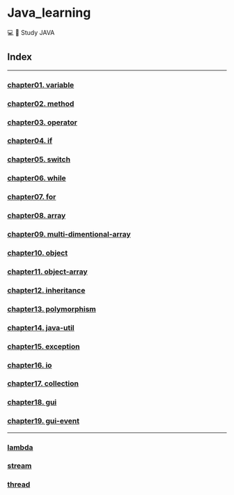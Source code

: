 # Java_learning
:computer: :memo: Study JAVA

## Index
---

### [chapter01. variable](https://github.com/KOO-YS/java-learning/tree/master/src/edu/ch1)
### [chapter02. method](https://github.com/KOO-YS/java-learning/tree/master/src/edu/ch2)
### [chapter03. operator](https://github.com/KOO-YS/java-learning/tree/master/src/edu/ch3)
### [chapter04. if](https://github.com/KOO-YS/java-learning/tree/master/src/edu/ch4)
### [chapter05. switch](https://github.com/KOO-YS/java-learning/tree/master/src/edu/ch5)
### [chapter06. while](https://github.com/KOO-YS/java-learning/tree/master/src/edu/ch6)
### [chapter07. for](https://github.com/KOO-YS/java-learning/tree/master/src/edu/ch7)
### [chapter08. array](https://github.com/KOO-YS/java-learning/tree/master/src/edu/ch8)
### [chapter09. multi-dimentional-array](https://github.com/KOO-YS/java-learning/tree/master/src/edu/ch9)
### [chapter10. object](https://github.com/KOO-YS/java-learning/tree/master/src/edu/ch10)
### [chapter11. object-array](https://github.com/KOO-YS/java-learning/tree/master/src/edu/ch11)
### [chapter12. inheritance](https://github.com/KOO-YS/java-learning/tree/master/src/edu/ch12)
### [chapter13. polymorphism](https://github.com/KOO-YS/java-learning/tree/master/src/edu/ch13)
### [chapter14. java-util](https://github.com/KOO-YS/java-learning/tree/master/src/edu/ch14)
### [chapter15. exception](https://github.com/KOO-YS/java-learning/tree/master/src/edu/ch15)
### [chapter16. io](https://github.com/KOO-YS/java-learning/tree/master/src/edu/ch16)
### [chapter17. collection](https://github.com/KOO-YS/java-learning/tree/master/src/edu/ch17)
### [chapter18. gui](https://github.com/KOO-YS/java-learning/tree/master/src/edu/ch18)
### [chapter19. gui-event](https://github.com/KOO-YS/java-learning/tree/master/src/edu/ch19)
---
### [lambda](https://github.com/KOO-YS/java-learning/tree/master/src/edu/lambda)
### [stream](https://github.com/KOO-YS/java-learning/tree/master/src/edu/stream)
### [thread](https://github.com/KOO-YS/java-learning/tree/master/src/edu/thread)
